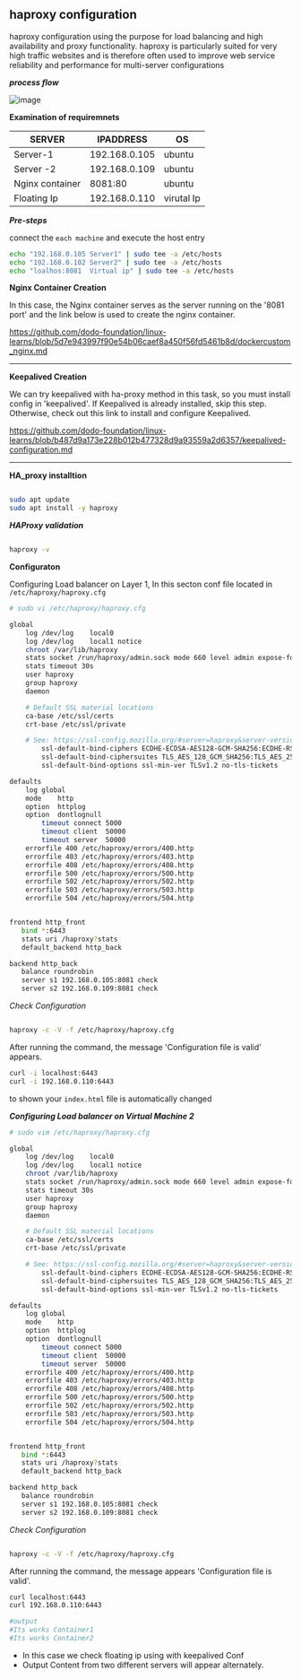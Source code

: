 ## haproxy configuration

haproxy configuration using the purpose for load balancing and high availability and proxy functionality. haproxy is particularly suited for very high traffic websites and is therefore often used to improve web service reliability and performance for multi-server configurations

_**process flow**_

![image](https://assets.digitalocean.com/articles/high_availability/ha-diagram-animated.gif)


**Examination of requiremnets**

|SERVER| IPADDRESS|OS|
|---|---|---|
|Server-1| 192.168.0.105| ubuntu |
|Server -2| 192.168.0.109| ubuntu |
|Nginx container| 8081:80 | ubuntu |
|Floating Ip| 192.168.0.110| virutal Ip|

_**Pre-steps**_

connect the `each machine` and execute the host entry

```bash
echo "192.168.0.105 Server1" | sudo tee -a /etc/hosts
echo "192.168.0.102 Server2" | sudo tee -a /etc/hosts
echo "loalhos:8081  Virtual ip" | sudo tee -a /etc/hosts
```

**Nginx Container Creation**

In this case, the Nginx container serves as the server running on the '8081 port' and the link below is used to create the nginx container.

https://github.com/dodo-foundation/linux-learns/blob/5d7e943997f90e54b06caef8a450f56fd5461b8d/dockercustom_nginx.md

---

**Keepalived Creation**

We can try keepalived with ha-proxy method in this task, so you must install config in 'keepalived'. If Keepalived is already installed, skip this step. Otherwise, check out this link to install and configure Keepalived.

https://github.com/dodo-foundation/linux-learns/blob/b487d9a173e228b012b477328d9a93559a2d6357/keepalived-configuration.md

---

**HA_proxy installtion**

```bash

sudo apt update 
sudo apt install -y haproxy

```

_**HAProxy validation**_

```bash

haproxy -v

```

**Configuraton**

Configuring Load balancer on Layer 1, In this secton conf file located in `/etc/haproxy/haproxy.cfg`


```bash
# sudo vi /etc/haproxy/haproxy.cfg

global
	log /dev/log	local0
	log /dev/log	local1 notice
	chroot /var/lib/haproxy
	stats socket /run/haproxy/admin.sock mode 660 level admin expose-fd listeners
	stats timeout 30s
	user haproxy
	group haproxy
	daemon

	# Default SSL material locations
	ca-base /etc/ssl/certs
	crt-base /etc/ssl/private

	# See: https://ssl-config.mozilla.org/#server=haproxy&server-version=2.0.3&config=intermediate
        ssl-default-bind-ciphers ECDHE-ECDSA-AES128-GCM-SHA256:ECDHE-RSA-AES128-GCM-SHA256:ECDHE-ECDSA-AES256-GCM-SHA384:ECDHE-RSA-AES256-GCM-SHA384:ECDHE-ECDSA-CHACHA20-POLY1305:ECDHE-RSA-CHACHA20-POLY1305:DHE-RSA-AES128-GCM-SHA256:DHE-RSA-AES256-GCM-SHA384
        ssl-default-bind-ciphersuites TLS_AES_128_GCM_SHA256:TLS_AES_256_GCM_SHA384:TLS_CHACHA20_POLY1305_SHA256
        ssl-default-bind-options ssl-min-ver TLSv1.2 no-tls-tickets

defaults
	log	global
	mode	http
	option	httplog
	option	dontlognull
        timeout connect 5000
        timeout client  50000
        timeout server  50000
	errorfile 400 /etc/haproxy/errors/400.http
	errorfile 403 /etc/haproxy/errors/403.http
	errorfile 408 /etc/haproxy/errors/408.http
	errorfile 500 /etc/haproxy/errors/500.http
	errorfile 502 /etc/haproxy/errors/502.http
	errorfile 503 /etc/haproxy/errors/503.http
	errorfile 504 /etc/haproxy/errors/504.http


frontend http_front
   bind *:6443
   stats uri /haproxy?stats
   default_backend http_back

backend http_back
   balance roundrobin
   server s1 192.168.0.105:8081 check
   server s2 192.168.0.109:8081 check
```

_Check Configuration_

```bash

haproxy -c -V -f /etc/haproxy/haproxy.cfg

```

After running the command, the message 'Configuration file is valid' appears. 

```bash 
curl -i localhost:6443
curl -i 192.168.0.110:6443
```

to shown your `index.html` file is automatically changed


_**Configuring Load balancer on Virtual Machine 2**_


```bash
# sudo vim /etc/haproxy/haproxy.cfg

global
	log /dev/log	local0
	log /dev/log	local1 notice
	chroot /var/lib/haproxy
	stats socket /run/haproxy/admin.sock mode 660 level admin expose-fd listeners
	stats timeout 30s
	user haproxy
	group haproxy
	daemon

	# Default SSL material locations
	ca-base /etc/ssl/certs
	crt-base /etc/ssl/private

	# See: https://ssl-config.mozilla.org/#server=haproxy&server-version=2.0.3&config=intermediate
        ssl-default-bind-ciphers ECDHE-ECDSA-AES128-GCM-SHA256:ECDHE-RSA-AES128-GCM-SHA256:ECDHE-ECDSA-AES256-GCM-SHA384:ECDHE-RSA-AES256-GCM-SHA384:ECDHE-ECDSA-CHACHA20-POLY1305:ECDHE-RSA-CHACHA20-POLY1305:DHE-RSA-AES128-GCM-SHA256:DHE-RSA-AES256-GCM-SHA384
        ssl-default-bind-ciphersuites TLS_AES_128_GCM_SHA256:TLS_AES_256_GCM_SHA384:TLS_CHACHA20_POLY1305_SHA256
        ssl-default-bind-options ssl-min-ver TLSv1.2 no-tls-tickets

defaults
	log	global
	mode	http
	option	httplog
	option	dontlognull
        timeout connect 5000
        timeout client  50000
        timeout server  50000
	errorfile 400 /etc/haproxy/errors/400.http
	errorfile 403 /etc/haproxy/errors/403.http
	errorfile 408 /etc/haproxy/errors/408.http
	errorfile 500 /etc/haproxy/errors/500.http
	errorfile 502 /etc/haproxy/errors/502.http
	errorfile 503 /etc/haproxy/errors/503.http
	errorfile 504 /etc/haproxy/errors/504.http


frontend http_front
   bind *:6443
   stats uri /haproxy?stats
   default_backend http_back

backend http_back
   balance roundrobin
   server s1 192.168.0.105:8081 check
   server s2 192.168.0.109:8081 check
```

_Check Configuration_

```bash

haproxy -c -V -f /etc/haproxy/haproxy.cfg

```

After running the command, the message appears 'Configuration file is valid'. 

```bash 
curl localhost:6443
curl 192.168.0.110:6443

#output
#Its works Container1
#Its works Container2
```

* In this case we check floating ip using with keepalived Conf
* Output Content from two different servers will appear alternately.

